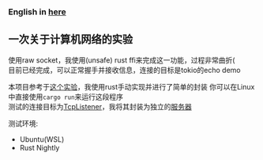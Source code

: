 ### English in [here](https://github.com/Anivie/tcp-test/blob/master/README_EN.MD)  

## 一次关于计算机网络的实验

使用raw socket，我使用(unsafe) rust ffi来完成这一功能，过程非常曲折(  
目前已经完成，可以正常握手并接收信息，连接的目标是tokio的echo demo

本项目参考于[这个实验](https://github.com/MaxXor/raw-sockets-example/blob/master/rawsockets.c)，我使用rust手动实现并进行了简单的封装
你可以在Linux中直接使用`cargo run`来运行这段程序  
测试的连接目标为[TcpListener](https://docs.rs/tokio/1.35.1/tokio/net/struct.TcpListener.html)，我将其封装为独立的[服务器](https://github.com/Anivie/tcp-test-server)

测试环境:
 - Ubuntu(WSL)
 - Rust Nightly
